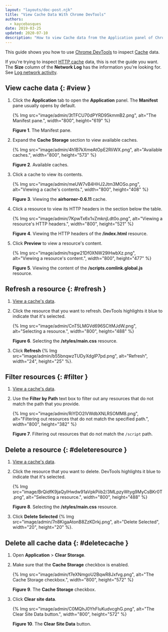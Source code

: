 ```yaml
---
layout: "layouts/doc-post.njk"
title: "View Cache Data With Chrome DevTools"
authors:
  - kaycebasques
date: 2019-03-25
updated: 2020-07-10
description: "How to view Cache data from the Application panel of Chrome DevTools."
---
```


This guide shows you how to use [Chrome DevTools][1] to inspect [Cache][2] data.

If you're trying to inspect [HTTP cache][3] data, this is not the guide you want. The **Size**
column of the **Network Log** has the information you're looking for. See [Log network activity][4].

## View cache data {: #view }

1.  Click the **Application** tab to open the **Application** panel. The **Manifest** pane usually
    opens by default.

    {% Img src="image/admin/3tTFCU70dPYRD95kmmB2.png", alt="The Manifest pane.", width="800", height="619" %}

    **Figure 1**. The Manifest pane.

2.  Expand the **Cache Storage** section to view available caches.

    {% Img src="image/admin/4h1B7kXmeAtOpE2RIiWX.png", alt="Available caches.", width="800", height="573" %}

    **Figure 2**. Available caches.

3.  Click a cache to view its contents.

    {% Img src="image/admin/meUW7vB4HHJ2Jtm3MOSo.png", alt="Viewing a cache's contents.", width="800", height="408" %}

    **Figure 3**. Viewing the **airhorner-0.6.11** cache.

4.  Click a resource to view its HTTP headers in the section below the table.

    {% Img src="image/admin/7KpwTx6x1vZmknjLdt0o.png", alt="Viewing a resource's HTTP headers.", width="800", height="521" %}

    **Figure 4**. Viewing the HTTP headers of the **/index.html** resource.

5.  Click **Preview** to view a resource's content.

    {% Img src="image/admin/hsgw21Df0XNW29lHwbXz.png", alt="Viewing a resource's content.", width="800", height="477" %}

    **Figure 5**. Viewing the content of the **/scripts.comlink.global.js** resource.

## Refresh a resource {: #refresh }

1.  [View a cache's data][5].
2.  Click the resource that you want to refresh. DevTools highlights it blue to indicate that it's
    selected.

    {% Img src="image/admin/CnT5LMGVd696SCltMJdW.png", alt="Selecting a resource.", width="800", height="488" %}

    **Figure 6**. Selecting the **/styles/main.css** resource.

3.  Click **Refresh** {% Img src="image/admin/b55bnqwzTUDyXdgIP7pd.png", alt="Refresh", width="24", height="25" %}.

## Filter resources {: #filter }

1.  [View a cache's data][6].
2.  Use the **Filter by Path** text box to filter out any resources that do not match the path that
    you provide.

    {% Img src="image/admin/RiYDO2lVWdbXNLRSOMM8.png", alt="Filtering out resources that do not match the specified path.", width="800", height="382" %}

    **Figure 7**. Filtering out resources that do not match the `/script` path.

## Delete a resource {: #deleteresource }

1.  [View a cache's data][7].
2.  Click the resource that you want to delete. DevTools highlights it blue to indicate that it's
    selected.

    {% Img src="image/BrQidfK9jaQyIHwdw91aVpkPiib2/3MLpzyWtyg9MyCsBKr0T.png", alt="Selecting a resource.", width="800", height="488" %}

    **Figure 8**. Selecting the **/styles/main.css** resource.

3.  Click **Delete Selected**
    {% Img src="image/admin/7n8KigaAtonB8ZzKDrkj.png", alt="Delete Selected", width="20", height="20" %}.

## Delete all cache data {: #deletecache }

1.  Open **Application** > **Clear Storage**.
2.  Make sure that the **Cache Storage** checkbox is enabled.

    {% Img src="image/admin/f7eXNmgoU2BqwR8Jxfvg.png", alt="The Cache Storage checkbox.", width="800", height="572" %}

    **Figure 9**. The **Cache Storage** checkbox.

3.  Click **Clear site data**.

    {% Img src="image/admin/C0MQhJ0YhFIuKudvcghG.png", alt="The Clear Site Data button.", width="800", height="572" %}

    **Figure 10**. The **Clear Site Data** button.

[1]: /web/tools/chrome-devtools
[2]: https://developer.mozilla.org/en-US/docs/Web/API/Cache
[3]: https://developer.mozilla.org/en-US/docs/Web/HTTP/Caching
[4]: /web/tools/chrome-devtools/network#load
[5]: #view
[6]: #view
[7]: #view

